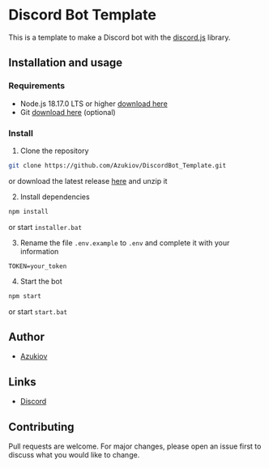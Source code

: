 # Discord Bot Template

This is a template to make a Discord bot with the [discord.js](https://discord.js.org) library.


## Installation and usage

### Requirements

- Node.js 18.17.0 LTS or higher [download here](https://nodejs.org/fr)
- Git [download here](https://git-scm.com/downloads) (optional)


### Install

1. Clone the repository
```bash
git clone https://github.com/Azukiov/DiscordBot_Template.git
```
or download the latest release [here](https://github.com/Azukiov/DiscordBot_Template/releases/latest) and unzip it


2. Install dependencies
```bash
npm install
```
or start `installer.bat`


3. Rename the file ```.env.example``` to ```.env``` and complete it with your information
```env
TOKEN=your_token
```


4. Start the bot
```bash
npm start
```
or start `start.bat`


## Author

- [Azukiov](https://github.com/Azukiov)

## Links

- [Discord](https://discord.gg/YfdEgx5yzF)

## Contributing

Pull requests are welcome. For major changes, please open an issue first to discuss what you would like to change.